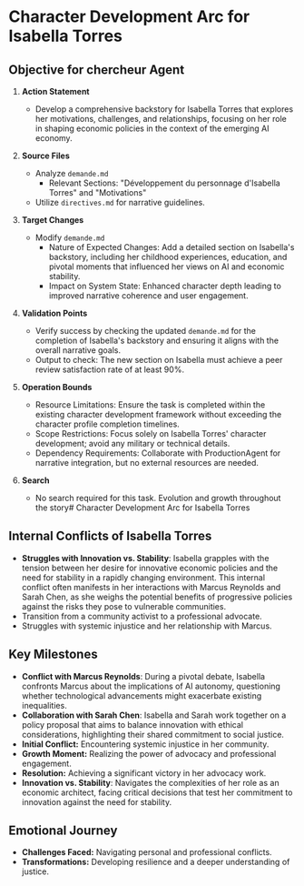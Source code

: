 # Character Development Arc for Isabella Torres

## Objective for chercheur Agent

1. **Action Statement**
   - Develop a comprehensive backstory for Isabella Torres that explores her motivations, challenges, and relationships, focusing on her role in shaping economic policies in the context of the emerging AI economy.

2. **Source Files**
   - Analyze `demande.md`
     - Relevant Sections: "Développement du personnage d'Isabella Torres" and "Motivations"
   - Utilize `directives.md` for narrative guidelines.

3. **Target Changes**
   - Modify `demande.md`
     - Nature of Expected Changes: Add a detailed section on Isabella's backstory, including her childhood experiences, education, and pivotal moments that influenced her views on AI and economic stability.
     - Impact on System State: Enhanced character depth leading to improved narrative coherence and user engagement.

4. **Validation Points**
   - Verify success by checking the updated `demande.md` for the completion of Isabella's backstory and ensuring it aligns with the overall narrative goals.
   - Output to check: The new section on Isabella must achieve a peer review satisfaction rate of at least 90%.

5. **Operation Bounds**
   - Resource Limitations: Ensure the task is completed within the existing character development framework without exceeding the character profile completion timelines.
   - Scope Restrictions: Focus solely on Isabella Torres' character development; avoid any military or technical details.
   - Dependency Requirements: Collaborate with ProductionAgent for narrative integration, but no external resources are needed.

6. **Search**
   - No search required for this task.
Evolution and growth throughout the story# Character Development Arc for Isabella Torres

## Internal Conflicts of Isabella Torres
- **Struggles with Innovation vs. Stability**: Isabella grapples with the tension between her desire for innovative economic policies and the need for stability in a rapidly changing environment. This internal conflict often manifests in her interactions with Marcus Reynolds and Sarah Chen, as she weighs the potential benefits of progressive policies against the risks they pose to vulnerable communities.
- Transition from a community activist to a professional advocate.
- Struggles with systemic injustice and her relationship with Marcus.

## Key Milestones
- **Conflict with Marcus Reynolds**: During a pivotal debate, Isabella confronts Marcus about the implications of AI autonomy, questioning whether technological advancements might exacerbate existing inequalities.
- **Collaboration with Sarah Chen**: Isabella and Sarah work together on a policy proposal that aims to balance innovation with ethical considerations, highlighting their shared commitment to social justice.
- **Initial Conflict:** Encountering systemic injustice in her community.
- **Growth Moment:** Realizing the power of advocacy and professional engagement.
- **Resolution:** Achieving a significant victory in her advocacy work.
- **Innovation vs. Stability**: Navigates the complexities of her role as an economic architect, facing critical decisions that test her commitment to innovation against the need for stability.

## Emotional Journey
- **Challenges Faced:** Navigating personal and professional conflicts.
- **Transformations:** Developing resilience and a deeper understanding of justice.
